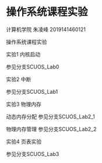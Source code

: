 # 操作系统课程实验
计算机学院 朱凌峰 2019141460121

操作系统课程实验

实验1 内核启动 

参见分支SCUOS_Lab0



实验2 中断 

参见分支SCUOS_Lab1



实验3 物理内存 

动态内存分配  参见分支SCUOS_Lab2_1

物理内存管理  参见分支SCUOS_Lab2_2



实验4 页表实验

参见分支SCUOS_Lab3